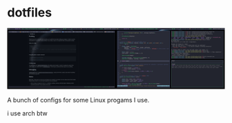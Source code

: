 # dotfiles

![Screenshot of some of it](screenshot.png)

A bunch of configs for some Linux progams I use.




i use arch btw
